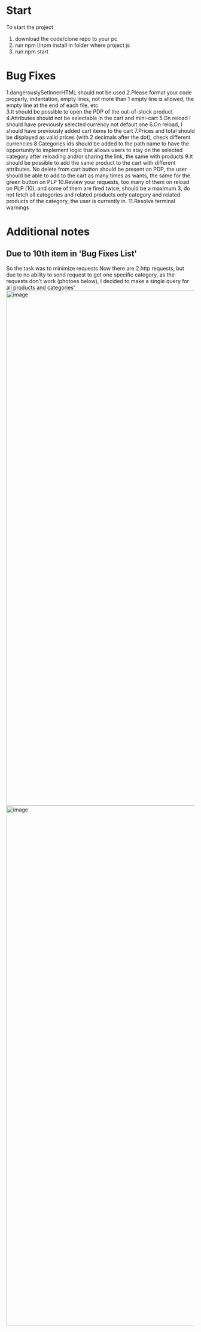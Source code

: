 # Start

To start the project

1. download the code/clone repo to your pc
2. run npm i/npm install in folder where project js
3. run npm start

# Bug Fixes

1.dangerouslySetInnerHTML should not be used
2.Please format your code properly, indentation, empty lines, not more than 1 empty line is allowed, the empty line at the end of each file, etc  
3.It should be possible to open the PDP of the out-of-stock product
4.Attributes should not be selectable in the cart and mini-cart
5.On reload I should have previously selected currency not default one
6.On reload, I should have previously added cart items to the cart
7.Prices and total should be displayed as valid prices (with 2 decimals after the dot), check different currencies
8.Categories ids should be added to the path name to have the opportunity to implement logic that allows users to stay on the selected category after reloading and/or sharing the link, the same with products
9.It should be possible to add the same product to the cart with different attributes. No delete from cart button should be present on PDP, the user should be able to add to the cart as many times as wants, the same for the green button on PLP
10.Review your requests, too many of them on reload on PLP (10), and some of them are fired twice, should be a maximum 3, do not fetch all categories and related products only category and related products of the category, the user is currently in.
11.Resolve terminal warnings

# Additional notes

## Due to 10th item in 'Bug Fixes List'

So the task was to minimize requests
Now there are 2 http requests, but due to no ability to send request to get one specific category, as the requests don't work (photoes below), I decided to make a single query for all products and categories'
<img width="1371" alt="image" src="https://user-images.githubusercontent.com/80154023/203564888-e35ff9eb-213f-4ca2-9ec7-3dd66f4c14de.png">
<img width="1384" alt="image" src="https://user-images.githubusercontent.com/80154023/203565056-e8bb340f-2cf7-40ee-beb7-7c906503d627.png">


